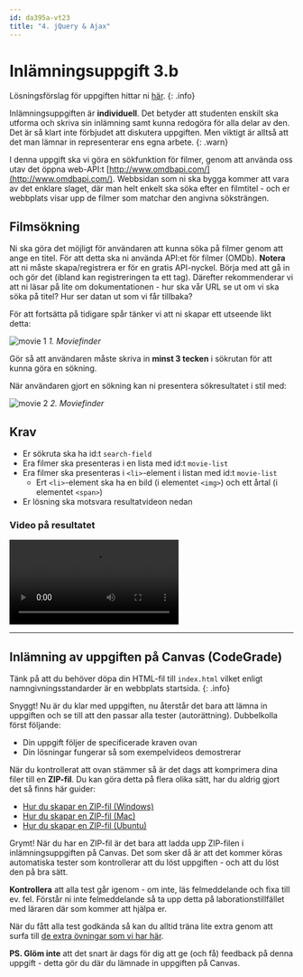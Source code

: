 ```yaml
---
id: da395a-vt23
title: "4. jQuery & Ajax"
---
```


# Inlämningsuppgift 3.b

Lösningsförslag för uppgiften hittar ni [här](../../assets/kod/3.b.zip).
{: .info}


Inlämningsuppgiften är **individuell**. Det betyder att studenten enskilt ska utforma och skriva sin inlämning samt kunna redogöra för alla delar av den. Det är så klart inte förbjudet att diskutera uppgiften. Men viktigt är alltså att det man lämnar in representerar ens egna arbete.
{: .warn}

I denna uppgift ska vi göra en sökfunktion för filmer, genom att använda oss utav det öppna web-API:t [http://www.omdbapi.com/](http://www.omdbapi.com/). Webbsidan som ni ska bygga kommer att vara av det enklare slaget, där man helt enkelt ska söka efter en filmtitel - och er webbplats visar upp de filmer som matchar den angivna söksträngen.

## Filmsökning

Ni ska göra det möjligt för användaren att kunna söka på filmer genom att ange en titel. För att detta ska ni använda API:et för filmer (OMDb). **Notera** att ni måste skapa/registrera er för en gratis API-nyckel. Börja med att gå in och gör det (ibland kan registreringen ta ett tag). Därefter rekommenderar vi att ni läsar på lite om dokumentationen - hur ska vår URL se ut om vi ska söka på titel? Hur ser datan ut som vi får tillbaka?

För att fortsätta på tidigare spår tänker vi att ni skapar ett utseende likt detta:

![movie 1](../../images/mf1.jpg) _1. Moviefinder_

Gör så att användaren måste skriva in **minst 3 tecken** i sökrutan för att kunna göra en sökning.

När användaren gjort en sökning kan ni presentera sökresultatet i stil med:

![movie 2](../../images/mf2.jpg) _2. Moviefinder_

## Krav

* Er sökruta ska ha id:t `search-field`
* Era filmer ska presenteras i en lista med id:t `movie-list`
* Era filmer ska presenteras i `<li>`-element i listan med id:t `movie-list`
    * Ert `<li>`-element ska ha en bild (i elementet `<img>`) och ett årtal (i elementet `<span>`)
* Er lösning ska motsvara resultatvideon nedan

### Video på resultatet

<video controls>
  <source src="http://webbintro.se/media/inl.3.b.mp4" type="video/mp4">
Your browser does not support the video tag.
</video>

---

## Inlämning av uppgiften på Canvas (CodeGrade)

Tänk på att du behöver döpa din HTML-fil till `index.html` vilket enligt namngivningsstandarder är en webbplats startsida.
{: .info}

Snyggt! Nu är du klar med uppgiften, nu återstår det bara att lämna in uppgiften och se till att den passar alla tester (autorättning). Dubbelkolla först följande:

* Din uppgift följer de specificerade kraven ovan
* Din lösningar fungerar så som exempelvideos demostrerar

När du kontrollerat att ovan stämmer så är det dags att komprimera dina filer till en **ZIP-fil**. Du kan göra detta på flera olika sätt, har du aldrig gjort det så finns här guider:

- [Hur du skapar en ZIP-fil (Windows)](https://support.microsoft.com/en-us/windows/zip-and-unzip-files-8d28fa72-f2f9-712f-67df-f80cf89fd4e5)
- [Hur du skapar en ZIP-fil (Mac)](https://support.apple.com/sv-se/guide/mac-help/mchlp2528/mac)
- [Hur du skapar en ZIP-fil (Ubuntu)](https://www.cyberciti.biz/faq/how-to-zip-a-folder-in-ubuntu-linux/)

Grymt! När du har en ZIP-fil är det bara att ladda upp ZIP-filen i inlämningsuppgiften på Canvas. Det som sker då är att det kommer köras automatiska tester som kontrollerar att du löst uppgiften - och att du löst den på bra sätt.

**Kontrollera** att alla test går igenom - om inte, läs felmeddelande och fixa till ev. fel. Förstår ni inte felmeddelande så ta upp detta på laborationstillfället med läraren där som kommer att hjälpa er.

När du fått alla test godkända så kan du alltid träna lite extra genom att surfa till [de extra övningar som vi har här](../extra/).

**PS. Glöm inte** att det snart är dags för dig att ge (och få) feedback på denna uppgift - detta gör du där du lämnade in uppgiften på Canvas.